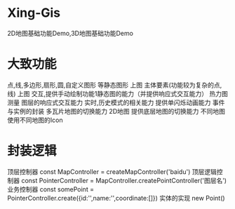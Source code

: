 # Xing-Gis
2D地图基础功能Demo,3D地图基础功能Demo

# 大致功能
点,线,多边形,扇形,圆,自定义图形 等静态图形 上图
主体要素(功能较为复杂的点,线) 上图
交互,提供手动绘制功能1静态图的能力（并提供响应式交互能力）
热力图
测量
图层的响应式交互能力
实时,历史模式的相关能力
提供单闪烁动画能力
事件与实例的封装
多瓦片地图的切换能力 
2D地图 提供底层地图的切换能力
不同地图使用不同地图的Icon

# 封装逻辑
顶层控制器                  const MapController =  createMapController('baidu')
顶层逻辑控制器               const PointerController = MapController.createPointController('图层名')
业务控制器                  const somePoint = PointerController.create({id:'',name:'',coordinate:[]})
实体的实现                     new Point()